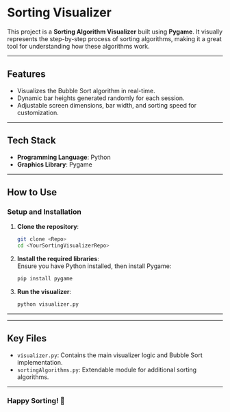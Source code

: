 
# **Sorting Visualizer**  

This project is a **Sorting Algorithm Visualizer** built using **Pygame**. It visually represents the step-by-step process of sorting algorithms, making it a great tool for understanding how these algorithms work.

---

## **Features**  
- Visualizes the Bubble Sort algorithm in real-time.  
- Dynamic bar heights generated randomly for each session.  
- Adjustable screen dimensions, bar width, and sorting speed for customization.  

---

## **Tech Stack**  
- **Programming Language**: Python  
- **Graphics Library**: Pygame  

---

## **How to Use**  

### **Setup and Installation**  
1. **Clone the repository**:  
   ```bash
   git clone <Repo>
   cd <YourSortingVisualizerRepo>
   ```  

2. **Install the required libraries**:  
   Ensure you have Python installed, then install Pygame:  
   ```bash
   pip install pygame
   ```  

3. **Run the visualizer**:  
   ```bash
   python visualizer.py
   ```  

---

---

## **Key Files**  
- `visualizer.py`: Contains the main visualizer logic and Bubble Sort implementation.  
- `sortingAlgorithms.py`: Extendable module for additional sorting algorithms.  

---

### **Happy Sorting!** 🚀  
